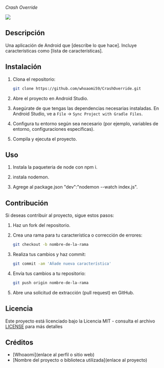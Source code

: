 <em>Crash Override</em>
 <p align="left">
   <img src="https://img.shields.io/badge/STATUS-EN%20DESAROLLO-green">
</p>

## Descripción
Una aplicación de Android que [describe lo que hace]. Incluye características como [lista de características].


## Instalación

1. Clona el repositorio:

    ```bash
    git clone https://github.com/whoaomi59/CrashOverride.git
    ```

2. Abre el proyecto en Android Studio.

3. Asegúrate de que tengas las dependencias necesarias instaladas. En Android Studio, ve a `File` -> `Sync Project with Gradle Files`.

4. Configura tu entorno según sea necesario (por ejemplo, variables de entorno, configuraciones específicas).

5. Compila y ejecuta el proyecto.


## Uso

1. Instala la paqueteria de node con npm i.

2. instala nodemon.

3. Agrege al package.json   "dev":"nodemon --watch  index.js".


## Contribución

Si deseas contribuir al proyecto, sigue estos pasos:

1. Haz un fork del repositorio.

2. Crea una rama para tu característica o corrección de errores:

    ```bash
    git checkout -b nombre-de-la-rama
    ```

3. Realiza tus cambios y haz commit:

    ```bash
    git commit -am 'Añade nueva característica'
    ```

4. Envía tus cambios a tu repositorio:

    ```bash
    git push origin nombre-de-la-rama
    ```

5. Abre una solicitud de extracción (pull request) en GitHub.


## Licencia

Este proyecto está licenciado bajo la Licencia MIT - consulta el archivo [LICENSE](LICENSE) para más detalles


## Créditos

- [Whoaomi](enlace al perfil o sitio web)
- [Nombre del proyecto o biblioteca utilizada](enlace al proyecto)
